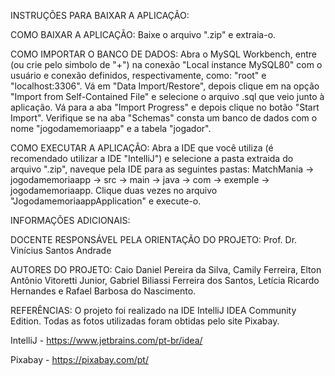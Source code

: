 INSTRUÇÕES PARA BAIXAR A APLICAÇÃO:

COMO BAIXAR A APLICAÇÃO: Baixe o arquivo ".zip" e extraia-o.

COMO IMPORTAR O BANCO DE DADOS: Abra o MySQL Workbench, entre (ou crie pelo simbolo de "+") na conexão "Local instance MySQL80" com o usuário e conexão definidos, respectivamente, como: "root" e "localhost:3306". Vá em "Data Import/Restore", depois clique em na opção "Import from Self-Contained File" e selecione o arquivo .sql que veio junto à aplicação. Vá para a aba "Import Progress" e depois clique no botão "Start Import". Verifique se na aba "Schemas" consta um banco de dados com o nome "jogodamemoriaapp" e a tabela "jogador".

COMO EXECUTAR A APLICAÇÂO: Abra a IDE que você utiliza (é recomendado utilizar a IDE "IntelliJ") e selecione a pasta extraida do arquivo ".zip", naveque pela IDE para as seguintes pastas: MatchMania -> jogodamemoriaapp -> src -> main -> java -> com -> exemple -> jogodamemoriaapp. Clique duas vezes no arquivo "JogodamemoriaappApplication" e execute-o.

INFORMAÇÕES ADICIONAIS:

DOCENTE RESPONSÁVEL PELA ORIENTAÇÃO DO PROJETO: Prof. Dr. Vinícius Santos Andrade

AUTORES DO PROJETO: Caio Daniel Pereira da Silva, Camily Ferreira, Elton Antônio Vitoretti Junior, Gabriel Biliassi Ferreira dos Santos, Letícia Ricardo Hernandes e Rafael Barbosa do Nascimento.

REFERÊNCIAS: O projeto foi realizado na IDE IntelliJ IDEA Community Edition. Todas as fotos utilizadas foram obtidas pelo site Pixabay.

IntelliJ - https://www.jetbrains.com/pt-br/idea/

Pixabay - https://pixabay.com/pt/ 
